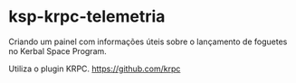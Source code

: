 # ksp-krpc-telemetria
Criando um painel com informações úteis sobre o lançamento de foguetes no Kerbal Space Program.

Utiliza o plugin KRPC.
https://github.com/krpc
